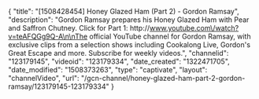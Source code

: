 {
    "title": "[1508428454] Honey Glazed Ham (Part 2) - Gordon Ramsay",
    "description": "Gordon Ramsay prepares his Honey Glazed Ham with Pear and Saffron Chutney. Click for Part 1: http:\/\/www.youtube.com\/watch?v=teAFQGg9Q-A\n\nThe official YouTube channel for Gordon Ramsay, with exclusive clips from a selection shows including Cookalong Live, Gordon's Great Escape and more. Subscribe for weekly videos.",
    "channelid": "123179145",
    "videoid": "123179334",
    "date_created": "1322471705",
    "date_modified": "1508373263",
    "type": "captivate",
    "layout": "channelVideo",
    "url": "\/gcn-channel\/honey-glazed-ham-part-2-gordon-ramsay\/123179145-123179334"
}